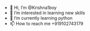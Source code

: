 - 👋 Hi, I’m @Krishna1boy
- 👀 I’m interested in learning new skills
- 🌱 I’m currently learning python
- 📫 How to reach me +919102743179

<!---
Krishna1boy/Krishna1boy is a ✨ special ✨ repository because its `README.md` (this file) appears on your GitHub profile.
You can click the Preview link to take a look at your changes.
--->
